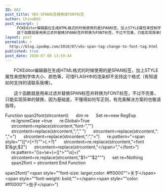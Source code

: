 ```yaml
---
ID: 662
post_title: VBS-SPAN标签替换成FONT标签
author: ChinaBUG
post_excerpt: |
  　　FCKEditor编辑器在生成HTML格式的时候使用的是SPAN标签，加上STYLE属性来控制字体大小、颜色等，可惜FLASH中的渲染却不支持这个格式（有知道如何支持的请联系我噢）。
  　　这个函数就是用来过滤并替换SPAN标签并转换为FONT标签，不过不完善，只能实现简单的替换，另外自动添加属性的功能，因为基础差，不懂得如何写正则，有知道的也敬请指导。
layout: post
permalink: >
  http://blog.ipodmp.com/2010/07/vbs-span-tag-change-to-font-tag.html
published: true
post_date: 2010-07-08 13:59:44
---
```

　　FCKEditor编辑器在生成HTML格式的时候使用的是SPAN标签，加上STYLE属性来控制字体大小、颜色等，可惜FLASH中的渲染却不支持这个格式（有知道如何支持的请联系我噢）。

　　这个函数就是用来过滤并替换SPAN标签并转换为FONT标签，不过不完善，只能实现简单的替换，因为基础差，不懂得如何写正则，有完美解决方案的也敬请指导。

Function span2font(strcontent)
     dim re
     Set re=new RegExp
     re.IgnoreCase =true
     re.Global=True
     strcontent=replace(strcontent,"font-","")
     strcontent=replace(strcontent,";"," ")
     strcontent=replace(strcontent,": ","=")
     strcontent=replace(strcontent,":","=")
     re.pattern="&lt;span style=""([^&gt;]+?)""&gt;(.+?)"
     strcontent=re.replace(strcontent,"&lt;font $1&gt;$2")
     strcontent=replace(strcontent,"&lt;/span&gt;","&lt;/font&gt;")
     re.pattern="(\s+\w+)\=([^&gt;\""\s]+)"
     strcontent=re.replace(strcontent,"$1=""$2""")
     set re=Nothing
     span2font = strcontent
End Function

span2font("&lt;span style=""font-size: larger;color: #ff0000""&gt;关于&lt;/span&gt;&lt;span style=""font-weight: bold;""&gt;&lt;/span&gt;&lt;span style=""color: #ff0000""&gt;虫子&lt;/span&gt;")
